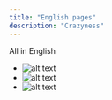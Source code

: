 ```yaml
---
title: "English pages"
description: "Crazyness"
---
```


All in English

* ![alt text](https://upload.wikimedia.org/wikipedia/commons/thumb/0/02/Tulipe_rouge_macro.jpg/640px-Tulipe_rouge_macro.jpg)
* ![alt text](https://upload.wikimedia.org/wikipedia/commons/thumb/0/02/Tulipe_rouge_macro.jpg/640px-Tulipe_rouge_macro.jpg)
* ![alt text](https://upload.wikimedia.org/wikipedia/commons/thumb/0/02/Tulipe_rouge_macro.jpg/640px-Tulipe_rouge_macro.jpg)
